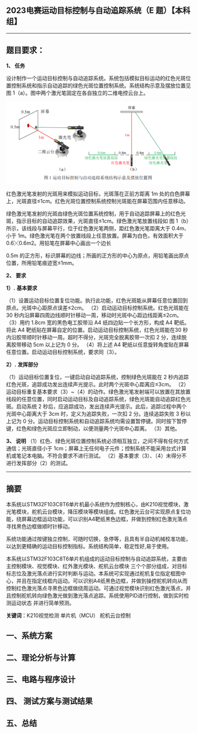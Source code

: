 ## 2023电赛运动目标控制与自动追踪系统（E 题）【本科组】

****

## 题目要求：

**1、 任务**

设计制作一个运动目标控制与自动追踪系统。系统包括模拟目标运动的红色光斑位置控制系统和指示自动追踪的绿色光斑位置控制系统。系统结构示意及摆放位置见图 1（a）。图中两个激光笔固定在各自独立的二维电控云台上。

![image-20230804061932311](attachments/image-20230804061932311.png)

红色激光笔发射的光斑用来模拟运动目标，光斑落在正前方距离 1m 处的白色屏幕上，光斑直径≤1cm。红色光斑位置控制系统控制光斑能在屏幕范围内任意移动。

绿色激光笔发射的光斑由绿色光斑位置系统控制，用于自动追踪屏幕上的红色光斑，指示目标的自动追踪效果，光斑直径≤1cm。绿色激光笔放置线段如 图 1（b）所示，该线段与屏幕平行，位于红色激光笔两侧，距红色激光笔距离大于 0.4m、小于 1m。绿色激光笔在两个放置线段上任意放置。屏幕为白色，有效面积大于 0.6╳0.6m2。用铅笔在屏幕中心画出一个边长

0.5m 的正方形，标识屏幕的边线；所画的正方形的中心为原点，用铅笔画出原点位置，所用铅笔痕迹宽≤1mm。

**2、 要求**

**1）.** **基本要求**

（1）设置运动目标位置复位功能。执行此功能，红色光斑能从屏幕任意位置回到原点。光斑中心距原点误差≤2cm。
（2）启动运动目标控制系统。红色光斑能在 30 秒内沿屏幕四周边线顺时针移动一周，移动时光斑中心距边线距离≤2cm。
（3）用约 1.8cm 宽的黑色电工胶带沿 A4 纸四边贴一个长方形，构成 A4 靶纸。将此 A4 靶纸贴在屏幕自定的位置。启动运动目标控制系统，红色光斑能在30 秒内沿胶带顺时针移动一周。超时不得分，光斑完全脱离胶带一次扣 2 分，连续脱离胶带移动 5cm 以上记为 0 分。
（4）将上述 A4 靶纸以任意旋转角度贴在屏幕任意位置。启动运动目标控制系统，要求同（3）。

**2）.** **发挥部分**

（1）运动目标位置复位，一键启动自动追踪系统，控制绿色光斑能在 2 秒内追踪红色光斑，追踪成功发出连续声光提示。此时两个光斑中心距离应≤3cm。
（2）运动目标重复基本要求（3）~（4）的动作。绿色激光笔发射端可以放置在其放置线段的任意位置，同时启动运动目标及自动追踪系统，绿色光斑能自动追踪红色光斑。启动系统 2 秒后，应追踪成功，发出连续声光提示。此后，追踪过程中两个光斑中心距离大于 3cm 时，定义为追踪失败，一次扣 2 分。连续追踪失败 3 秒以上记为 0 分。运动目标控制系统和自动追踪系统均需设置暂停键。同时按下暂停键，红色和绿色光斑应立即制动，以便测量两个光斑中心距离。
（3）其他。

**3、 说明**
（1）红色、绿色光斑位置控制系统必须相互独立，之间不得有任何方式通信；光斑直径小于 1cm；屏幕上无任何电子元件；控制系统不能采用台式计算机或笔记本电脑。不符合要求不进行测试。
（2）基本要求（3）、（4）未得分不进行发挥部分（2）的测试。

---



## 摘要

本系统以STM32F103C8T6单片机最小系统作为控制核心，由K210视觉模块，激光笔模块，舵机云台模块，降压模块等模块组成。红色激光云台可实现原点复位功能，绕屏幕边框运动功能，可以识别A4靶纸黑色边框，并做到控制红色激光落点寻找黑色边框做顺时针移动。


系统功能通过按键独立控制，可随时切换，急停等，且具有半自动机械校准功能，以达到更精确的运动目标控制指标。系统结构简单，稳定性好,易于使用。









本系统以STM32F103C8T6单片机组成的运动目标控制与自动追踪系统，主要由主控制模块、视觉模块、红外激光模块、舵机云台模块 三个个部分组成，对目标标志位及激光落点进行实时判断与运动。本系统可实现通过舵机复位指定框图中心，并且在指定线框内运动。可以识别A4纸黑色边框，并做到操控舵机转向从而控制红色激光落点寻黑色边框做绕周运动。可通过视觉模块识别红色激光落点，并且控制舵机转向绿色激光做到激光落点追踪。系统使用PID进行控制，做到实时检测运动状态 并进行简单预测。

**关键词**：K210视觉检测  单片机（MCU） 舵机云台控制

## 一、系统方案



## 二、理论分析与计算



## 三、电路与程序设计



## 四、 测试方案与测试结果



## 五、总结

